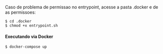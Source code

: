 Caso de problema de permissao no entrypoint, acesse a pasta .docker e de as permissoes:
```
$ cd .docker
$ chmod +x entrypoint.sh
```

#### Executando via Docker
```
$ docker-compose up
```
